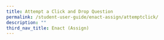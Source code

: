 ```yaml
---
title: Attempt a Click and Drop Question
permalink: /student-user-guide/enact-assign/attemptclick/
description: ""
third_nav_title: Enact (Assign)
---
```

